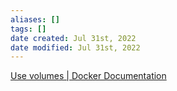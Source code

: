 ```yaml
---
aliases: []
tags: [] 
date created: Jul 31st, 2022
date modified: Jul 31st, 2022
---
```

[Use volumes | Docker Documentation](https://docs.docker.com/storage/volumes/)

